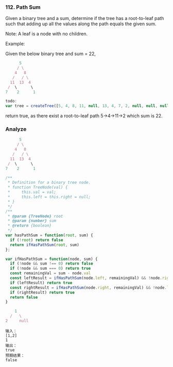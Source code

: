 ### 112. Path Sum

Given a binary tree and a sum, determine if the tree has a root-to-leaf path such that adding up all the values along the path equals the given sum.

Note: A leaf is a node with no children.

Example:

Given the below binary tree and sum = 22,

```js
      5
     / \
    4   8
   /   / \
  11  13  4
 /  \      \
7    2      1
```

```js
todo:
var tree = createTree([5, 4, 8, 11, null, 13, 4, 7, 2, null, null, null, null, null, 1])
```

return true, as there exist a root-to-leaf path 5->4->11->2 which sum is 22.

### Analyze

```js
      5
     / \
    4   8
   /   / \
  11  13  4
 /  \      \
7    2      1
```

```js
/**
 * Definition for a binary tree node.
 * function TreeNode(val) {
 *     this.val = val;
 *     this.left = this.right = null;
 * }
 */
/**
 * @param {TreeNode} root
 * @param {number} sum
 * @return {boolean}
 */
var hasPathSum = function(root, sum) {
  if (!root) return false
  return ifHasPathSum(root, sum)
};

var ifHasPathSum = function(node, sum) {
  if (!node && sum !== 0) return false
  if (!node && sum === 0) return true
  const remainingVal = sum - node.val
  const leftResult = ifHasPathSum(node.left, remainingVal) && !node.right
  if (leftResult) return true
  const rightResult = ifHasPathSum(node.right, remainingVal) && !node.left
  if (rightResult) return true
  return false
}
```

```js
    1
  /   \
2     null
```

```
输入：
[1,2]
1
输出：
true
预期结果：
false
```